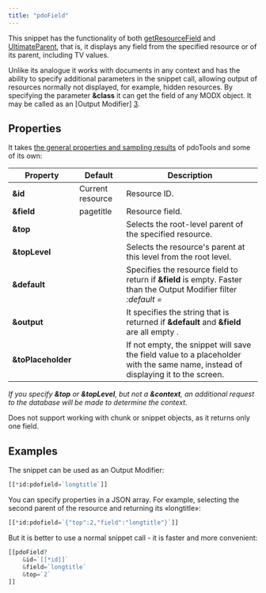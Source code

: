 ```yaml
---
title: "pdoField"
---
```


This snippet has the functionality of both [getResourceField](extras/getresourcefield) and [UltimateParent][2], that is, it displays any field from the specified resource or of its parent, including TV values.

Unlike its analogue it works with documents in any context and has the ability to specify additional parameters in the snippet call, allowing output of resources normally not displayed, for example, hidden resources. By specifying the parameter **&class** it can get the field of any MODX object. It may be called as an [Output Modifier] [3].

## Properties

It takes [the general properties and sampling results](extras/pdoTools/General_settings) of pdoTools and some of its own:

| Property           | Default          | Description                                                                                                                      |
| ------------------ | ---------------- | -------------------------------------------------------------------------------------------------------------------------------- |
| **&id**            | Current resource | Resource ID.                                                                                                                     |
| **&field**         | pagetitle        | Resource field.                                                                                                                  |
| **&top**           |                  | Selects the root-level parent of the specified resource.                                                                         |
| **&topLevel**      |                  | Selects the resource's parent at this level from the root level.                                                                 |
| **&default**       |                  | Specifies the resource field to return if **&field** is empty. Faster than the Output Modifier filter *:default =*               |
| **&output**        |                  | It specifies the string that is returned if **&default** and **&field** are all empty .                                          |
| **&toPlaceholder** |                  | If not empty, the snippet will save the field value to a placeholder with the same name, instead of displaying it to the screen. |

*If you specify **&top** or **&topLevel**, but not a **&context**, an additional request to the database will be made to determine the context.*

Does not support working with chunk or snippet objects, as it returns only one field.

## Examples

The snippet can be used as an Output Modifier:

```php
[[*id:pdofield=`longtitle`]]
```

You can specify properties in a JSON array. For example, selecting the second parent of the resource and returning its «longtitle»:

```php
[[*id:pdofield=`{"top":2,"field":"longtitle"}`]]
```

But it is better to use a normal snippet call - it is faster and more convenient:

```php
[[pdoField?
    &id=`[[*id]]`
    &field=`longtitle`
    &top=`2`
]]
```

[2]: http://modx.com/extras/package/ultimateparent
[3]: https://rtfm.modx.com/revolution/2.x/making-sites-with-modx/customizing-content/input-and-output-filters-%28output-modifiers%29
